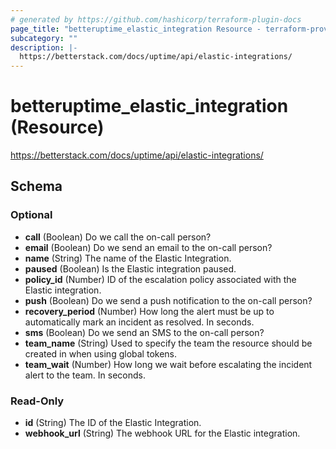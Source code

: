 ```yaml
---
# generated by https://github.com/hashicorp/terraform-plugin-docs
page_title: "betteruptime_elastic_integration Resource - terraform-provider-better-uptime"
subcategory: ""
description: |-
  https://betterstack.com/docs/uptime/api/elastic-integrations/
---
```


# betteruptime_elastic_integration (Resource)

https://betterstack.com/docs/uptime/api/elastic-integrations/



<!-- schema generated by tfplugindocs -->
## Schema

### Optional

- **call** (Boolean) Do we call the on-call person?
- **email** (Boolean) Do we send an email to the on-call person?
- **name** (String) The name of the Elastic Integration.
- **paused** (Boolean) Is the Elastic integration paused.
- **policy_id** (Number) ID of the escalation policy associated with the Elastic integration.
- **push** (Boolean) Do we send a push notification to the on-call person?
- **recovery_period** (Number) How long the alert must be up to automatically mark an incident as resolved. In seconds.
- **sms** (Boolean) Do we send an SMS to the on-call person?
- **team_name** (String) Used to specify the team the resource should be created in when using global tokens.
- **team_wait** (Number) How long we wait before escalating the incident alert to the team. In seconds.

### Read-Only

- **id** (String) The ID of the Elastic Integration.
- **webhook_url** (String) The webhook URL for the Elastic integration.


